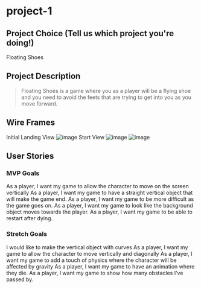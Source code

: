 # project-1

## Project Choice (Tell us which project you're doing!)
Floating Shoes

## Project Description
> Floating Shoes is a game where you as a player will be a flying shoe and you need to avoid the feets that are trying to get into you as you move forward.


## Wire Frames
Initial Landing View
![image](https://media.git.generalassemb.ly/user/43518/files/a6550c7a-cdfd-48b6-914b-f3025f73ec89)
Start View
![image](https://media.git.generalassemb.ly/user/43518/files/0ef3acc9-fdb4-4793-b24b-36f36a4f5218)
![image](https://media.git.generalassemb.ly/user/43518/files/e2738887-173b-4ad0-9dab-1302bd851888)


## User Stories

### MVP Goals
As a player, I want my game to allow the character to move on the screen vertically
As a player, I want my game to have a straight vertical object that will make the game end.
As a player, I want my game to be more difficult as the game goes on.
As a player, I want my game to look like the background object moves towards the player.
As a player, I want my game to be able to restart after dying.

### Stretch Goals
I would like to make the vertical object with curves
As a player, I want my game to allow the character to move vertically and diagonally
As a player, I want my game to add a touch of physics where the character will be affected by gravity
As a player, I want my game to have an animation where they die.
As a player, I want my game to show how many obstacles I’ve passed by.
